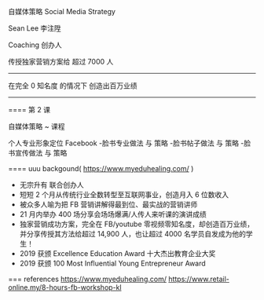 自媒体策略
Social Media Strategy

Sean Lee 李注陞

Coaching 创办人

传授独家营销方案给 超过 7000 人

---

在完全 0 知名度 的情况下
创造出百万业绩

---

====
第 2 课

自媒体策略 ~ 课程

个人专业形象定位
Facebook -脸书专业做法 与 策略 -脸书帖子做法 与 策略 -脸书宣传做法 与 策略

====
uuu
backgound( https://www.myeduhealing.com/ )

- 无宗升有 联合创办人 ​
- 短短 2 个月从传统行业全数转型至互联网事业，创造月入 6 位数收入
- 被众多人喻为把 FB 营销讲解得最到位、最实战的营销讲师
- 21 月内举办 400 场分享会场场爆满/人传人来听课的演讲成绩
- 独家营销成功方案，完全在 FB/youtube 零视频零知名度，却创造百万业绩，并分享传授其方法给超过 14,900 人，也让超过 4000 名学员自发成为他的学生！
- 2019 获颁 Excellence Education Award 十大杰出教育企业大奖
- 2019 获颁 100 Most Influential Young Entrepreneur Award

===
references
https://www.myeduhealing.com/
https://www.retail-online.my/8-hours-fb-workshop-kl
